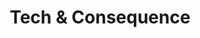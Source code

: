 ---
post: false
title: Tech & Consequence
draft: false
tags:
description: Homepage
featuredimagefilename:
permalink: 
date: 
---